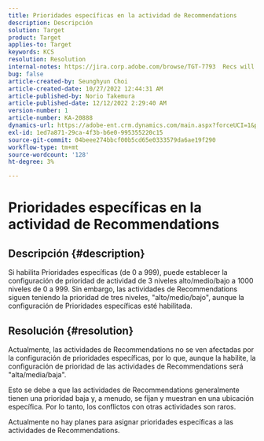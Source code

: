 ```yaml
---
title: Prioridades específicas en la actividad de Recommendations
description: Descripción
solution: Target
product: Target
applies-to: Target
keywords: KCS
resolution: Resolution
internal-notes: https://jira.corp.adobe.com/browse/TGT-7793  Recs will not have fine grained priorities. We will only have slider for it.
bug: false
article-created-by: Seunghyun Choi
article-created-date: 10/27/2022 12:44:31 AM
article-published-by: Norio Takemura
article-published-date: 12/12/2022 2:29:40 AM
version-number: 1
article-number: KA-20888
dynamics-url: https://adobe-ent.crm.dynamics.com/main.aspx?forceUCI=1&pagetype=entityrecord&etn=knowledgearticle&id=8994c97d-9055-ed11-bba2-6045bd006b4b
exl-id: 1ed7a871-29ca-4f3b-b6e0-995355220c15
source-git-commit: 04beee274bbcf00b5cd65e0333579da6ae19f290
workflow-type: tm+mt
source-wordcount: '128'
ht-degree: 3%

---
```


# Prioridades específicas en la actividad de Recommendations

## Descripción {#description}

Si habilita Prioridades específicas (de 0 a 999), puede establecer la configuración de prioridad de actividad de 3 niveles alto/medio/bajo a 1000 niveles de 0 a 999. Sin embargo, las actividades de Recommendations siguen teniendo la prioridad de tres niveles, &quot;alto/medio/bajo&quot;, aunque la configuración de Prioridades específicas esté habilitada.

## Resolución {#resolution}


Actualmente, las actividades de Recommendations no se ven afectadas por la configuración de prioridades específicas, por lo que, aunque la habilite, la configuración de prioridad de las actividades de Recommendations será &quot;alta/media/baja&quot;.

Esto se debe a que las actividades de Recommendations generalmente tienen una prioridad baja y, a menudo, se fijan y muestran en una ubicación específica. Por lo tanto, los conflictos con otras actividades son raros.

Actualmente no hay planes para asignar prioridades específicas a las actividades de Recommendations.
